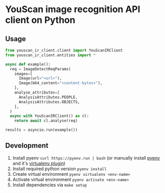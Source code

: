 # YouScan image recognition API client on Python

## Usage

```python
from youscan_ir_client.client import YouScanIRClient
from youscan_ir_client.entities import *

async def example():
  req = ImageDetectReqParams(
    images=[
      Image(url="<url>"),
      Image(b64_content="<content-bytes>"),
    ],
    analyse_attributes=[
      AnalysisAttributes.PEOPLE,
      AnalysisAttributes.OBJECTS,
    ],
  )
  async with YouScanIRClient() as cl:
    return await cl.analyse(req)

results = asyncio.run(example())

```

## Development

1. Install pyenv `curl https://pyenv.run | bash` (or manually install [pyenv](https://github.com/pyenv/pyenv#installation) and it's [virtualenv plugin](https://github.com/pyenv/pyenv-virtualenv))
2. Install required python version `pyenv install`
3. Create virtual environment `pyenv virtualenv <env-name>`
4. Activate virtual environment `pyenv activate <env-name>`
5. Install dependencies via `make setup`
